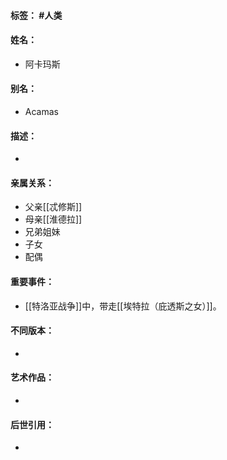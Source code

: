 #### 标签： #人类
#### 姓名：
- 阿卡玛斯
#### 别名：
- Acamas
#### 描述：
- 
#### 亲属关系：
- 父亲[[忒修斯]]
- 母亲[[淮德拉]]
- 兄弟姐妹
- 子女
- 配偶
#### 重要事件：
- [[特洛亚战争]]中，带走[[埃特拉（庇透斯之女）]]。
#### 不同版本：
- 
#### 艺术作品：
- 
#### 后世引用：
- 